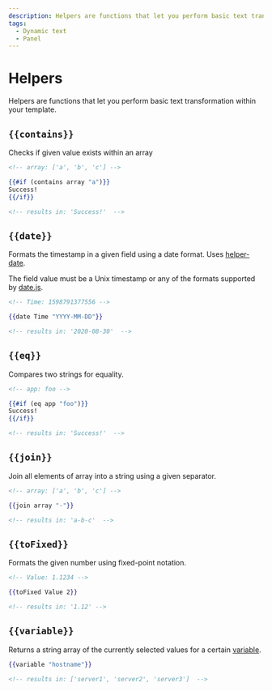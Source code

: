 ```yaml
---
description: Helpers are functions that let you perform basic text transformation within your template.
tags:
  - Dynamic text
  - Panel
---
```


# Helpers

Helpers are functions that let you perform basic text transformation within your template.

## `{{contains}}`

Checks if given value exists within an array

```handlebars
<!-- array: ['a', 'b', 'c'] -->

{{#if (contains array "a")}}
Success!
{{/if}}

<!-- results in: 'Success!'  -->
```

## `{{date}}`

Formats the timestamp in a given field using a date format. Uses [helper-date](https://github.com/helpers/helper-date).

The field value must be a Unix timestamp or any of the formats supported by [date.js](https://date.js.org/).

```handlebars
<!-- Time: 1598791377556 -->

{{date Time "YYYY-MM-DD"}}

<!-- results in: '2020-08-30'  -->
```

## `{{eq}}`

Compares two strings for equality.

```handlebars
<!-- app: foo -->

{{#if (eq app "foo")}}
Success!
{{/if}}

<!-- results in: 'Success!'  -->
```

## `{{join}}`

Join all elements of array into a string using a given separator.

```handlebars
<!-- array: ['a', 'b', 'c'] -->

{{join array "-"}}

<!-- results in: 'a-b-c'  -->
```

## `{{toFixed}}`

Formats the given number using fixed-point notation.

```handlebars
<!-- Value: 1.1234 -->

{{toFixed Value 2}}

<!-- results in: '1.12' -->
```

## `{{variable}}`

Returns a string array of the currently selected values for a certain [variable](https://grafana.com/docs/grafana/latest/dashboards/variables/).

```handlebars
{{variable "hostname"}}

<!-- results in: ['server1', 'server2', 'server3']  -->
```
